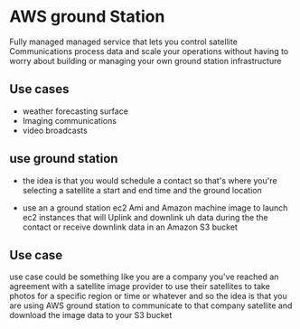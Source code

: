 # AWS ground Station

Fully managed managed service that lets you control satellite Communications process data and scale your operations without having to worry about building or managing your own ground station infrastructure 

## Use cases

- weather forecasting surface
- Imaging communications 
- video broadcasts 

## use ground station 

- the idea is that you would schedule a contact so that's where you're selecting a satellite a start and end time and the ground location 

- use an a ground station ec2 Ami and Amazon machine image to launch ec2 instances that will Uplink and downlink uh data during the the contact or receive downlink data in an Amazon S3 bucket 

## Use case

use case could be something like you are a company you've reached an agreement with a satellite image provider to use
their satellites to take photos for a specific region or time or whatever and so the idea is that you are using AWS ground station to communicate to that company satellite and download the image data to your S3 bucket